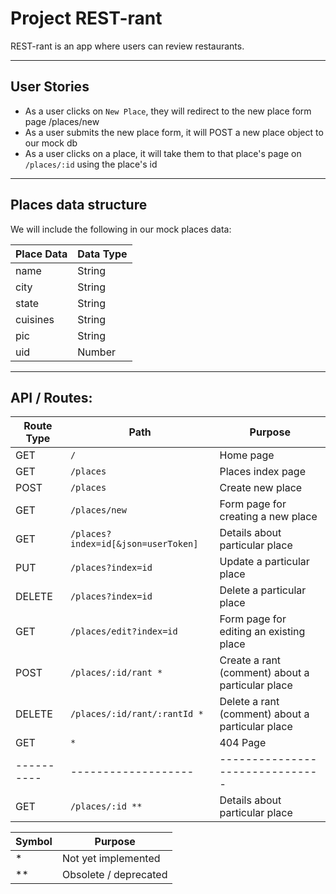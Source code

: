 # Project REST-rant

REST-rant is an app where users can review restaurants.

***

## User Stories

- As a user clicks on `New Place`, they will redirect to the new place form page /places/new
- As a user submits the new place form, it will POST a new place object to our mock db
- As a user clicks on a place, it will take them to that place's page on `/places/:id` using the place's id

***

## Places data structure

We will include the following in our mock places data:

| Place Data | Data Type |
| ---------- | --------- |
| name | String |
| city | String |
| state | String |
| cuisines | String |
| pic | String |
| uid | Number |

***

## API / Routes:

| Route Type | Path | Purpose |
| ---------- | ------------------- | ------------------------------- |
| GET | `/` | Home page |
| GET | `/places` | Places index page |
| POST | `/places` | Create new place |
| GET | `/places/new` | Form page for creating a new place |
| GET | `/places?index=id[&json=userToken]` | Details about particular place |
| PUT | `/places?index=id` | Update a particular place |
| DELETE | `/places?index=id` | Delete a particular place |
| GET | `/places/edit?index=id` | Form page for editing an existing place |
| POST | `/places/:id/rant *` | Create a rant (comment) about a particular place |
| DELETE | `/places/:id/rant/:rantId * ` | Delete a rant (comment) about a particular place |
| GET | `*` | 404 Page |
| ---------- | ------------------- | ------------------------------- |
| GET | `/places/:id **` | Details about particular place |

| Symbol | Purpose |
| ----- | ----- |
| * | Not yet implemented |
| ** | Obsolete / deprecated |